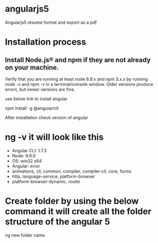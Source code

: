 # angularjs5
Angularjs5 resume format and export as a pdf

# Installation process 
## Install Node.js® and npm if they are not already on your machine.

Verify that you are running at least node 6.9.x and npm 3.x.x by running node -v and npm -v in a terminal/console window. Older versions produce errors, but newer versions are fine.

use below link to install angular

npm install -g @angular/cli

After installation check version of angular 

# ng -v it will look like this
* Angular CLI: 1.7.3
* Node: 9.9.0
* OS: win32 x64
* Angular: error
* animations, cli, common, compiler, compiler-cli, core, forms
* http, language-service, platform-browser
* platform-browser-dynamic, router

# Create folder by using the below command it will create all the folder structure of the angular 5

ng new folder name